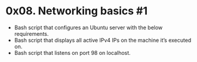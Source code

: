 # 0x08. Networking basics #1
* Bash script that configures an Ubuntu server with the below requirements.
* Bash script that displays all active IPv4 IPs on the machine it’s executed on.
* Bash script that listens on port 98 on localhost.